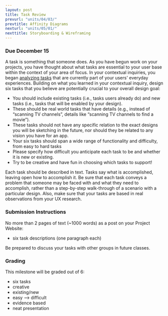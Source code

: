 ```yaml
---
layout: post
title: Task Review
prevurl: "units/04/03/"
prevtitle: Affinity Diagrams
nexturl: "units/05/01/"
nexttitle: Storyboarding & Wireframing
---
```


### Due December 15

A task is something that someone does. As you have begun work on your projects, you have thought about what tasks are essential to your user base within the context of your area of focus. In your contextual inquiries, you began [analyzing tasks](https://github.com/mrgrunebaum-hm/mobileapps/blob/master/units/04/Task%20Analysis.png) that are currently part of your users' everyday experiences. Building on what you learned in your contextual inquiry, design six tasks that you believe are potentially crucial to your overall design goal:

  - You should include existing tasks (i.e., tasks users already do) and new tasks (i.e., tasks that will be enabled by your design).
  - These should be real world tasks that have details (e.g., instead of “scanning TV channels”, details like “scanning TV channels to find a movie”).
  - These tasks should not have any specific relation to the exact designs you will be sketching in the future, nor should they be related to any vision you have for an app.
  - Your six tasks should span a wide range of functionality and difficulty, from easy to hard tasks
  - Please specify how difficult you anticipate each task to be and whether it is new or existing.
  - Try to be creative and have fun in choosing which tasks to support!

Each task should be described in text. Tasks say what is accomplished, leaving open how to accomplish it. Be sure that each task conveys a problem that someone may be faced with and what they need to accomplish, rather than a step-by-step walk-through of a scenario with a particular design. Also, make sure that your tasks are based in real observations from your UX research.

### Submission Instructions

No more than 2 pages of text (~1000 words) as a post on your Project Website:

  - six task descriptions (one paragraph each)
  
Be prepared to discuss your tasks with other groups in future classes.

### Grading

This milestone will be graded out of 6:

  - six tasks
  - creative
  - existing/new
  - easy --> difficult
  - evidence based
  - neat presentation
